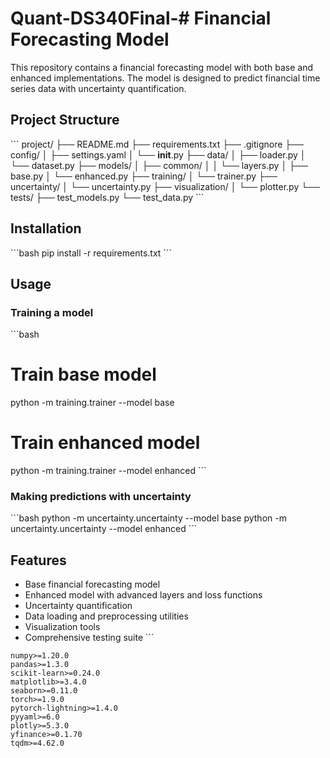 # Quant-DS340Final-# Financial Forecasting Model

This repository contains a financial forecasting model with both base and enhanced implementations. The model is designed to predict financial time series data with uncertainty quantification.

## Project Structure

\`\`\`
project/
├── README.md
├── requirements.txt
├── .gitignore
├── config/
│   ├── settings.yaml
│   └── __init__.py
├── data/
│   ├── loader.py
│   └── dataset.py
├── models/
│   ├── common/
│   │   └── layers.py
│   ├── base.py
│   └── enhanced.py
├── training/
│   └── trainer.py
├── uncertainty/
│   └── uncertainty.py
├── visualization/
│   └── plotter.py
└── tests/
    ├── test_models.py
    └── test_data.py
\`\`\`

## Installation

\`\`\`bash
pip install -r requirements.txt
\`\`\`

## Usage

### Training a model

\`\`\`bash
# Train base model
python -m training.trainer --model base

# Train enhanced model
python -m training.trainer --model enhanced
\`\`\`

### Making predictions with uncertainty

\`\`\`bash
python -m uncertainty.uncertainty --model base
python -m uncertainty.uncertainty --model enhanced
\`\`\`

## Features

- Base financial forecasting model
- Enhanced model with advanced layers and loss functions
- Uncertainty quantification
- Data loading and preprocessing utilities
- Visualization tools
- Comprehensive testing suite
\`\`\`

```text file="requirements.txt"
numpy>=1.20.0
pandas>=1.3.0
scikit-learn>=0.24.0
matplotlib>=3.4.0
seaborn>=0.11.0
torch>=1.9.0
pytorch-lightning>=1.4.0
pyyaml>=6.0
plotly>=5.3.0
yfinance>=0.1.70
tqdm>=4.62.0
